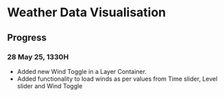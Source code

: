 # Weather Data Visualisation

## Progress

### 28 May 25, 1330H
* Added new Wind Toggle in a Layer Container.
* Added functionality to load winds as per values from Time slider, Level slider and Wind Toggle
